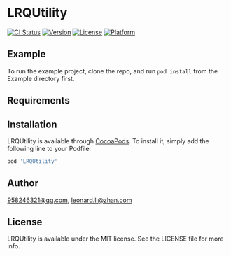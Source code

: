# LRQUtility

[![CI Status](http://img.shields.io/travis/958246321@qq.com/LRQUtility.svg?style=flat)](https://travis-ci.org/958246321@qq.com/LRQUtility)
[![Version](https://img.shields.io/cocoapods/v/LRQUtility.svg?style=flat)](http://cocoapods.org/pods/LRQUtility)
[![License](https://img.shields.io/cocoapods/l/LRQUtility.svg?style=flat)](http://cocoapods.org/pods/LRQUtility)
[![Platform](https://img.shields.io/cocoapods/p/LRQUtility.svg?style=flat)](http://cocoapods.org/pods/LRQUtility)

## Example

To run the example project, clone the repo, and run `pod install` from the Example directory first.

## Requirements

## Installation

LRQUtility is available through [CocoaPods](http://cocoapods.org). To install
it, simply add the following line to your Podfile:

```ruby
pod 'LRQUtility'
```

## Author

958246321@qq.com, leonard.li@zhan.com

## License

LRQUtility is available under the MIT license. See the LICENSE file for more info.
